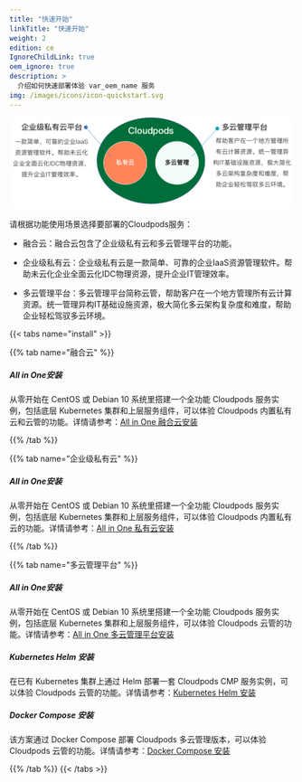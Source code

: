 ```yaml
---
title: "快速开始"
linkTitle: "快速开始"
weight: 2
edition: ce
IgnoreChildLink: true
oem_ignore: true
description: >
  介绍如何快速部署体验 var_oem_name 服务
img: /images/icons/icon-quickstart.svg
---
```


   <img src="images/quickstarthomepage.png#pic_center" width="1000">

请根据功能使用场景选择要部署的Cloudpods服务：

* 融合云：融合云包含了企业级私有云和多云管理平台的功能。

* 企业级私有云：企业级私有云是一款简单、可靠的企业IaaS资源管理软件。帮助未云化企业全面云化IDC物理资源，提升企业IT管理效率。

* 多云管理平台：多云管理平台简称云管，帮助客户在一个地方管理所有云计算资源。统一管理异构IT基础设施资源，极大简化多云架构复杂度和难度，帮助企业轻松驾驭多云环境。

{{< tabs name="install" >}}

{{% tab name="融合云" %}}

<!-- <div style="border-left:solid 5px red">xxx</div> -->
<div class='section-tip'>
  <h5 class="section-tip-title">All in One安装</h5>
  <div class="section-tip-content">从零开始在 CentOS 或 Debian 10 系统里搭建一个全功能 Cloudpods 服务实例，包括底层 Kubernetes 集群和上层服务组件，可以体验 Cloudpods 内置私有云和云管的功能。详情请参考：<a href="./allinone-converge">All in One 融合云安装</a></div>
</div>

{{% /tab %}}

{{% tab name="企业级私有云" %}}

<!-- <div style="border-left:solid 5px red">xxx</div> -->
<div class='section-tip'>
  <h5 class="section-tip-title">All in One安装</h5>
  <div class="section-tip-content">从零开始在 CentOS 或 Debian 10 系统里搭建一个全功能 Cloudpods 服务实例，包括底层 Kubernetes 集群和上层服务组件，可以体验 Cloudpods 内置私有云的功能。详情请参考：<a href="./allinone-private">All in One 私有云安装</a></div>
</div>

{{% /tab %}}

{{% tab name="多云管理平台" %}}

<!-- <div style="border-left:solid 5px red">xxx</div> -->
<div class='section-tip'>
  <h5 class="section-tip-title">All in One安装</h5>
  <div class="section-tip-content">从零开始在 CentOS 或 Debian 10 系统里搭建一个全功能 Cloudpods 服务实例，包括底层 Kubernetes 集群和上层服务组件，可以体验 Cloudpods 云管的功能。详情请参考：<a href="./allinone-multicloud">All in One 多云管理平台安装</a></div>
</div>

<!-- <div style="border-left:solid 5px red">xxx</div> -->
<div class='section-tip'>
  <h5 class="section-tip-title">Kubernetes Helm 安装</h5>
  <div class="section-tip-content">在已有 Kubernetes 集群上通过 Helm 部署一套 Cloudpods CMP 服务实例，可以体验 Cloudpods 云管的功能。详情请参考：<a href="./k8s">Kubernetes Helm 安装</a></div>
</div>

<!-- <div style="border-left:solid 5px red">xxx</div> -->
<div class='section-tip'>
  <h5 class="section-tip-title">Docker Compose 安装</h5>
  <div class="section-tip-content">该方案通过 Docker Compose 部署 Cloudpods 多云管理版本，可以体验 Cloudpods 云管的功能。详情请参考：<a href="./docker-compose">Docker Compose 安装</a></div>
</div>

{{% /tab %}}
{{< /tabs >}}


 
